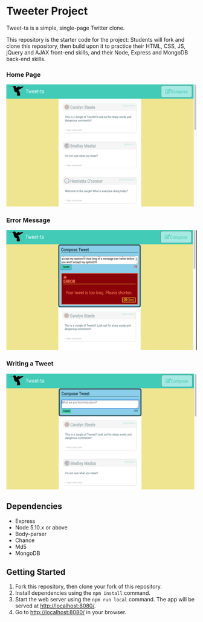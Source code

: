 # Tweeter Project

Tweet-ta is a simple, single-page Twitter clone.

This repository is the starter code for the project: Students will fork and clone this repository, then build upon it to practice their HTML, CSS, JS, jQuery and AJAX front-end skills, and their Node, Express and MongoDB back-end skills.

### Home Page
!["Home Page"](https://github.com/ErikNPeterson/Tweet-ta/blob/master/docs/homePage.png)
### Error Message
!["Error Message"](https://github.com/ErikNPeterson/Tweet-ta/blob/master/docs/errorMessage.png)
### Writing a Tweet
!["Compose a Tweet"](https://github.com/ErikNPeterson/Tweet-ta/blob/master/docs/writeATweet.png)

## Dependencies

- Express
- Node 5.10.x or above
- Body-parser
- Chance
- Md5
- MongoDB

## Getting Started

1. Fork this repository, then clone your fork of this repository.
2. Install dependencies using the `npm install` command.
3. Start the web server using the `npm run local` command. The app will be served at <http://localhost:8080/>.
4. Go to <http://localhost:8080/> in your browser.
